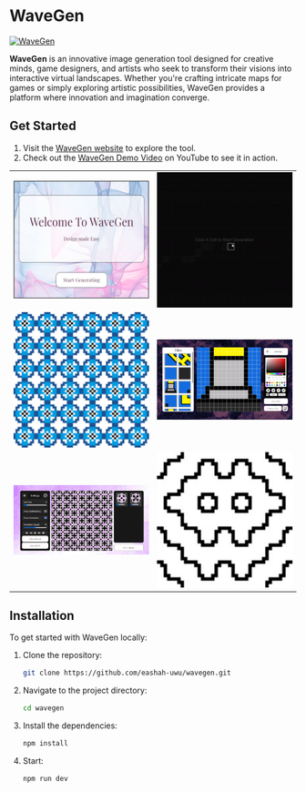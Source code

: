 # WaveGen

[![WaveGen](https://img.shields.io/badge/WaveGen-v1.0-blue.svg)](https://wavegen.netlify.app)

**WaveGen** is an innovative image generation tool designed for creative minds, game designers, and artists who seek to transform their visions into interactive virtual landscapes. Whether you're crafting intricate maps for games or simply exploring artistic possibilities, WaveGen provides a platform where innovation and imagination converge.


## Get Started

1. Visit the [WaveGen website](https://wavegen.netlify.app) to explore the tool.
2. Check out the [WaveGen Demo Video](https://www.youtube.com/watch?v=U3T1dOCVTsg) on YouTube to see it in action.

<table>
  <tr>
    <td><img width="350px" src="https://github.com/eashah-uwu/WaveGen/blob/main/Picture10.png" alt="wavegen" /></td>
    <td><img width="350px" height="auto" src="https://github.com/eashah-uwu/WaveGen/blob/main/Picture1.gif" alt="wavegen" /></td>

  </tr>
  <tr>
    <td><img width="350px" height="auto" src="https://github.com/eashah-uwu/WaveGen/blob/main/Picture12.png" alt="wavegen" /></td>
    <td><img width="350px" src="https://github.com/eashah-uwu/WaveGen/blob/main/Picture13.png" alt="wavegen" /></td>
  </tr>
  <tr>
    <td><img width="350px" src="https://github.com/eashah-uwu/WaveGen/blob/main/Picture14.png" alt="wavegen" /></td>
        <td><img width="350px" height="auto" src="https://github.com/eashah-uwu/WaveGen/blob/main/Picture11.jpg" alt="wavegen" /></td>
  </tr>
 
</table>


## Installation

To get started with WaveGen locally:

1. Clone the repository:
   ```bash
   git clone https://github.com/eashah-uwu/wavegen.git
2. Navigate to the project directory:
   ```bash
   cd wavegen
3. Install the dependencies:
   ```bash
   npm install
4. Start:
   ```bash
   npm run dev
   

